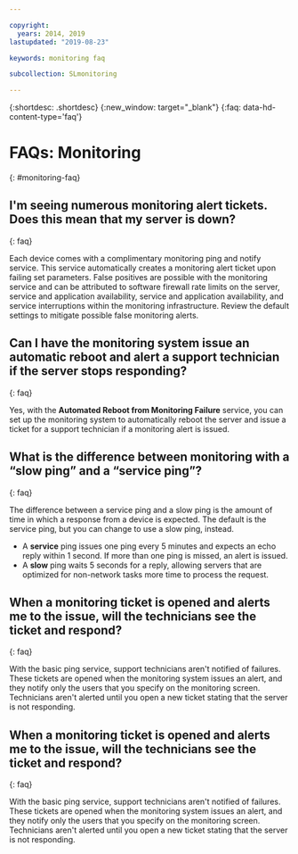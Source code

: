 ```yaml
---

copyright:
  years: 2014, 2019
lastupdated: "2019-08-23"

keywords: monitoring faq

subcollection: SLmonitoring

---
```


{:shortdesc: .shortdesc}
{:new_window: target="_blank"}
{:faq: data-hd-content-type='faq'}

# FAQs: Monitoring 
{: #monitoring-faq}

## I'm seeing numerous monitoring alert tickets. Does this mean that my server is down?
{: faq}

Each device comes with a complimentary monitoring ping and notify service. This service automatically creates a monitoring alert ticket upon failing set parameters. False positives are possible with the monitoring service and can be attributed to software firewall rate limits on the server, service and application availability, service and application availability, and service interruptions within the monitoring infrastructure. Review the default settings to mitigate possible false monitoring alerts.

## Can I have the monitoring system issue an automatic reboot and alert a support technician if the server stops responding?
{: faq}

Yes, with the **Automated Reboot from Monitoring Failure** service, you can set up the monitoring system to automatically reboot the server and issue a ticket for a support technician if a monitoring alert is issued.

## What is the difference between monitoring with a “slow ping” and a “service ping”?
{: faq}

The difference between a service ping and a slow ping is the amount of time in which a response from a device is expected. The default is the service ping, but you can change to use a slow ping, instead.

* A **service** ping issues one ping every 5 minutes and expects an echo reply within 1 second. If more than one ping is missed, an alert is issued.
* A **slow** ping waits 5 seconds for a reply, allowing servers that are optimized for non-network tasks more time to process the request.


## When a monitoring ticket is opened and alerts me to the issue, will the technicians see the ticket and respond?
{: faq}

With the basic ping service, support technicians aren't notified of failures. These tickets are opened when the monitoring system issues an alert, and they notify only the users that you specify on the monitoring screen. Technicians aren't alerted until you open a new ticket stating that the server is not responding.


## When a monitoring ticket is opened and alerts me to the issue, will the technicians see the ticket and respond?
{: faq}

With the basic ping service, support technicians aren't notified of failures. These tickets are opened when the monitoring system issues an alert, and they notify only the users that you specify on the monitoring screen. Technicians aren't alerted until you open a new ticket stating that the server is not responding.
